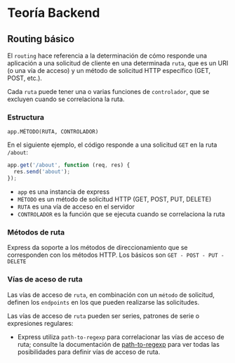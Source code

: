 # Teoría Backend

## Routing básico

El `routing` hace referencia a la determinación de cómo responde una aplicación a una solicitud de cliente en una determinada `ruta`, que es un URI (o una vía de acceso) y un método de solicitud HTTP específico (GET, POST, etc.).

Cada `ruta` puede tener una o varias funciones de `controlador`, que se excluyen cuando se correlaciona la ruta.

### Estructura

`app.MÉTODO(RUTA, CONTROLADOR)`

En el siguiente ejemplo, el código responde a una solicitud `GET` en la ruta `/about`:

```javascript
app.get('/about', function (req, res) {
  res.send('about');
});
```
- `app` es una instancia de express
- `MÉTODO` es un método de solicitud HTTP (GET, POST, PUT, DELETE)
- `RUTA` es una vía de acceso en el servidor
- `CONTROLADOR` es la función que se ejecuta cuando se correlaciona la ruta

### Métodos de ruta

Express da soporte a los métodos de direccionamiento que se corresponden con los métodos HTTP. Los básicos son `GET - POST - PUT - DELETE`

### Vías de aceso de ruta

Las vías de acceso de `ruta`, en combinación con un `método` de solicitud, definen los `endpoints` en los que pueden realizarse las solicitudes.

Las vías de acceso de `ruta` pueden ser series, patrones de serie o expresiones regulares:

- Express utiliza `path-to-regexp` para correlacionar las vías de acceso de ruta; consulte la documentación de [path-to-regexp]("https://www.npmjs.com/package/path-to-regexp") para ver todas las posibilidades para definir vías de acceso de ruta.